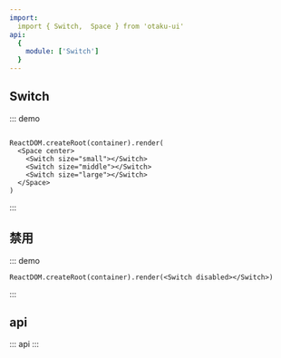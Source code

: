 ```yaml
---
import: 
  import { Switch,  Space } from 'otaku-ui'
api:
  {
    module: ['Switch']
  }
---
```


## Switch

::: demo

```tsx

ReactDOM.createRoot(container).render(
  <Space center>
    <Switch size="small"></Switch>
    <Switch size="middle"></Switch>
    <Switch size="large"></Switch>
  </Space>
)
```
:::

## 禁用

::: demo

```tsx
ReactDOM.createRoot(container).render(<Switch disabled></Switch>)
```
:::


## api

::: api
:::